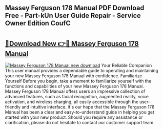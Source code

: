 ## Massey Ferguson 178 Manual PDF Download Free - Part-kUn User Guide Repair - Service Owner Edition CoufC

# <h2><a href="http://bc92720.oget.top/?id=Massey+Ferguson+178+Manual">🔗Download New 👉🔴 Massey Ferguson 178 Manual</a></h2>

[![Massey Ferguson 178 Manual new download](https://i.imgur.com/5g1atiW.png)](http://bc92720.oget.top/?id=Massey+Ferguson+178+Manual)
Your Reliable Companion This user manual provides a dependable guide to operating and maintaining your new Massey Ferguson 178 Manual with confidence. Familiarize Yourself Before you begin, take a moment to familiarize yourself with the functions and capabilities of your new Massey Ferguson 178 Manual. Massey Ferguson 178 Manual offers users an impressive collection of advanced features, such as facial recognition, augmented reality, voice activation, and wireless charging, all easily accessible through the user-friendly and intuitive interface. It's our hope that the Massey Ferguson 178 Manual has been a clear and easy-to-understand guide in helping you get started with your new product. Should you require any assistance or clarification, please do not hesitate to contact our customer support team.
